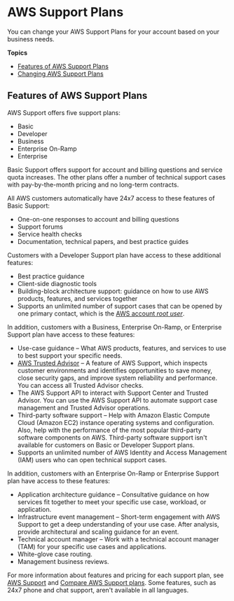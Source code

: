# AWS Support Plans<a name="aws-support-plans"></a>

You can change your AWS Support Plans for your account based on your business needs\.

**Topics**
+ [Features of AWS Support Plans](#features)
+ [Changing AWS Support Plans](changing-support-plans.md)

## Features of AWS Support Plans<a name="features"></a>

AWS Support offers five support plans:
+ Basic
+ Developer
+ Business
+ Enterprise On\-Ramp
+ Enterprise

Basic Support offers support for account and billing questions and service quota increases\. The other plans offer a number of technical support cases with pay\-by\-the\-month pricing and no long\-term contracts\.

All AWS customers automatically have 24x7 access to these features of Basic Support:
+ One\-on\-one responses to account and billing questions
+ Support forums
+ Service health checks
+ Documentation, technical papers, and best practice guides

Customers with a Developer Support plan have access to these additional features:
+ Best practice guidance
+ Client\-side diagnostic tools
+ Building\-block architecture support: guidance on how to use AWS products, features, and services together
+ Supports an unlimited number of support cases that can be opened by one primary contact, which is the [AWS account *root user*](https://docs.aws.amazon.com/IAM/latest/UserGuide/id_root-user.html)\.

In addition, customers with a Business, Enterprise On\-Ramp, or Enterprise Support plan have access to these features:
+ Use\-case guidance – What AWS products, features, and services to use to best support your specific needs\.
+ [AWS Trusted Advisor](trusted-advisor.md) – A feature of AWS Support, which inspects customer environments and identifies opportunities to save money, close security gaps, and improve system reliability and performance\. You can access all Trusted Advisor checks\.
+ The AWS Support API to interact with Support Center and Trusted Advisor\. You can use the AWS Support API to automate support case management and Trusted Advisor operations\.
+ Third\-party software support – Help with Amazon Elastic Compute Cloud \(Amazon EC2\) instance operating systems and configuration\. Also, help with the performance of the most popular third\-party software components on AWS\. Third\-party software support isn't available for customers on Basic or Developer Support plans\.
+ Supports an unlimited number of AWS Identity and Access Management \(IAM\) users who can open technical support cases\.

In addition, customers with an Enterprise On\-Ramp or Enterprise Support plan have access to these features:
+ Application architecture guidance – Consultative guidance on how services fit together to meet your specific use case, workload, or application\.
+ Infrastructure event management – Short\-term engagement with AWS Support to get a deep understanding of your use case\. After analysis, provide architectural and scaling guidance for an event\.
+ Technical account manager – Work with a technical account manager \(TAM\) for your specific use cases and applications\.
+ White\-glove case routing\.
+ Management business reviews\.

For more information about features and pricing for each support plan, see [AWS Support](https://aws.amazon.com/premiumsupport/) and [Compare AWS Support plans](http://aws.amazon.com/premiumsupport/plans/)\. Some features, such as 24x7 phone and chat support, aren't available in all languages\.